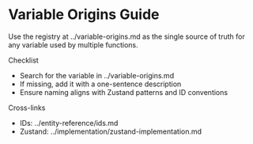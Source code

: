 # Variable Origins Guide

Use the registry at ../variable-origins.md as the single source of truth for any variable used by multiple functions.

Checklist
- Search for the variable in ../variable-origins.md
- If missing, add it with a one-sentence description
- Ensure naming aligns with Zustand patterns and ID conventions

Cross-links
- IDs: ../entity-reference/ids.md
- Zustand: ../implementation/zustand-implementation.md

